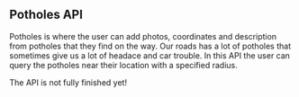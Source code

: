 ## Potholes API

Potholes is where the user can add photos, coordinates and description from potholes that they find on the way.
Our roads has a lot of potholes that sometimes give us a lot of headace and car trouble.
In this API the user can query the potholes near their location with a specified radius.

The API is not fully finished yet!
